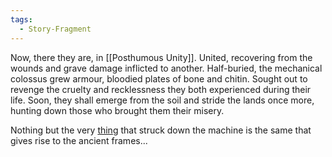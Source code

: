 ```yaml
---
tags:
  - Story-Fragment
---
```

Now, there they are, in [[Posthumous Unity]]. 
United, recovering from the wounds and grave damage inflicted to another.
Half-buried, the mechanical colossus grew armour, bloodied plates of bone and chitin. 
Sought out to revenge the cruelty and recklessness they both experienced during their life. 
Soon, they shall emerge from the soil and stride the lands once more, hunting down those who brought them their misery.

Nothing but the very [thing](red%20plague) that struck down the machine is the same that gives rise to the ancient frames...